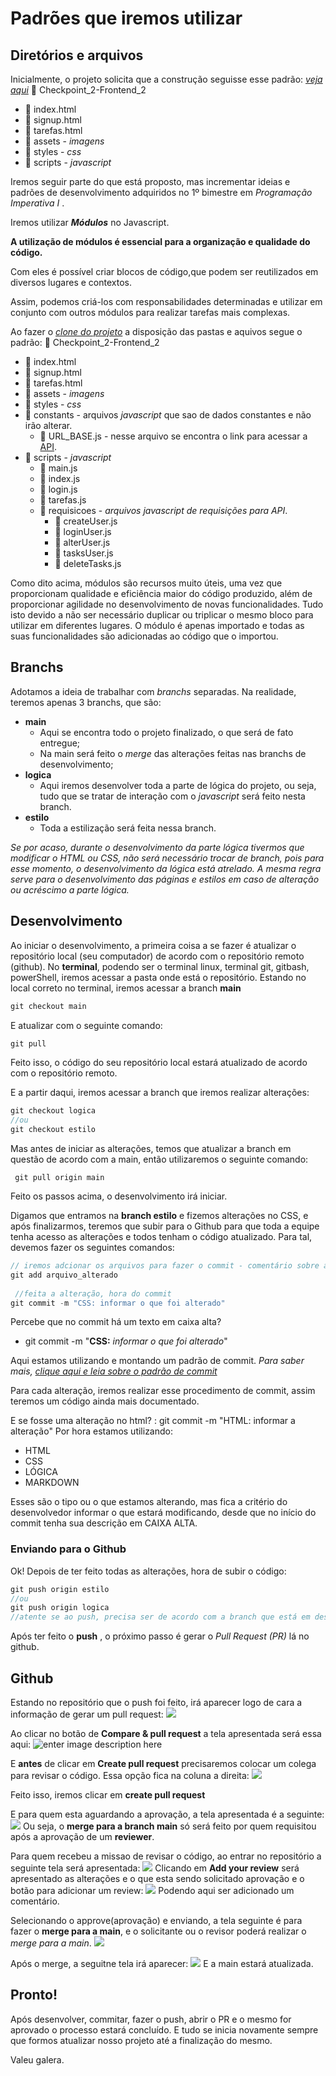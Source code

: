 # Padrões que iremos utilizar


## Diretórios e arquivos

Inicialmente, o projeto solicita que a construção seguisse esse padrão:
[*veja aqui*](https://github.com/PedagogiaDHBrasil/DH-FrontEnd2-ToDoApp-ProjetoBase)
:open_file_folder: Checkpoint_2-Frontend_2
- :page_facing_up: index.html
- :page_facing_up: signup.html
- :page_facing_up: tarefas.html
- :open_file_folder: assets  - *imagens*
- :open_file_folder: styles - *css*
- :open_file_folder: scripts - *javascript*


Iremos seguir parte do que está proposto, mas incrementar ideias e padrões de desenvolvimento adquiridos no 1º bimestre em *Programação Imperativa I* .

 Iremos utilizar ***Módulos*** no Javascript.

**A utilização de módulos é essencial para a organização e qualidade do código.**

Com eles é possível criar blocos de código,que podem ser reutilizados em diversos lugares e contextos.

Assim, podemos criá-los com responsabilidades determinadas e utilizar em conjunto com outros módulos para realizar tarefas mais complexas.

Ao fazer o [*clone do projeto*](https://github.com/DH-Checkpoints/Checkpoint_2-FrontEnd_2) a disposição das pastas e aquivos segue o padrão:
:open_file_folder: Checkpoint_2-Frontend_2
- :page_facing_up: index.html
- :page_facing_up: signup.html
- :page_facing_up: tarefas.html
- :file_folder: assets  - *imagens*
- :file_folder: styles - *css*
- :open_file_folder: constants - arquivos *javascript* que sao de dados constantes e não irão alterar.
	- :page_facing_up: URL_BASE.js - nesse arquivo se encontra o link para acessar a [API](https://ctd-todo-api.herokuapp.com/#/users/getMe).
- :open_file_folder: scripts - *javascript*
	- :page_facing_up: main.js
	- :page_facing_up: index.js
	- :page_facing_up: login.js
	- :page_facing_up: tarefas.js
	- :open_file_folder: requisicoes - *arquivos javascript de requisições para API*.
	 	- :page_facing_up: createUser.js
	 	-  :page_facing_up: loginUser.js
	 	-  :page_facing_up: alterUser.js
	 	- :page_facing_up: tasksUser.js	 	
	 	- :page_facing_up: deleteTasks.js

Como dito acima, módulos são recursos muito úteis, uma vez que proporcionam qualidade e eficiência maior do código produzido, além de proporcionar agilidade no desenvolvimento de novas funcionalidades. Tudo isto devido a não ser necessário duplicar ou triplicar o mesmo bloco para utilizar em diferentes lugares. O módulo é apenas importado e todas as suas funcionalidades são adicionadas ao código que o importou.

## Branchs

Adotamos a ideia de trabalhar com *branchs* separadas. 
Na realidade, teremos apenas 3 branchs, que são:

- **main**
	- Aqui se encontra todo o projeto finalizado, o que será de fato entregue;
	- Na main será feito o *merge* das alterações feitas nas branchs de desenvolvimento;
- **logica**
	- Aqui iremos desenvolver toda a parte de lógica do projeto, ou seja, tudo que se tratar de interação com o *javascript* será feito nesta branch.
- **estilo**
	- Toda a estilização será feita nessa branch.

*Se por acaso, durante o desenvolvimento da parte lógica tivermos que modificar o HTML ou CSS, não será necessário trocar de branch, pois para esse momento, o desenvolvimento da lógica está atrelado. 
A mesma regra serve para o desenvolvimento das páginas e estilos em caso de alteração ou acréscimo a parte lógica.* 


## Desenvolvimento


Ao iniciar o desenvolvimento, a primeira coisa a se fazer é atualizar o repositório local (seu computador) de acordo com o repositório remoto (github).
No **terminal**, podendo ser o terminal linux, terminal git, gitbash, powerShell, iremos acessar a pasta onde está o repositório.
Estando no local correto no terminal, iremos acessar a branch **main** 
~~~javascript
git checkout main
~~~
E atualizar com o seguinte comando:
~~~javascript
git pull
~~~
Feito isso, o código do seu repositório local estará atualizado de acordo com o repositório remoto.

E a partir daqui, iremos acessar a branch que iremos realizar alterações:
~~~javascript
git checkout logica
//ou
git checkout estilo
~~~
Mas antes de iniciar as alterações, temos que atualizar a branch em questão de acordo com a main, então utilizaremos o seguinte comando:
~~~git
 git pull origin main
~~~

Feito os passos acima, o desenvolvimento irá iniciar.

Digamos que entramos na **branch estilo**  e fizemos alterações no CSS, e após finalizarmos, teremos que subir para o Github para que toda a equipe tenha acesso as alterações e todos tenham o código atualizado.
Para tal, devemos fazer os seguintes comandos:
~~~javascript
// iremos adcionar os arquivos para fazer o commit - comentário sobre a alteração
git add arquivo_alterado
 
 //feita a alteração, hora do commit
git commit -m "CSS: informar o que foi alterado"
~~~

Percebe que no commit há um texto em caixa alta?
- git commit -m "**CSS:** *informar o que foi alterado*"

Aqui estamos utilizando e montando um padrão de commit. 
*Para saber mais, [clique aqui e leia sobre o padrão de commit](https://github.com/iuricode/padroes-de-commits)*

Para cada alteração, iremos realizar esse procedimento de commit, assim teremos um código ainda mais documentado.

E se fosse uma alteração no html? : git commit -m "HTML: informar a alteração"
Por hora estamos utilizando: 
- HTML
- CSS 
- LÓGICA 
- MARKDOWN

Esses são o tipo ou o que estamos alterando, mas fica a critério do desenvolvedor informar o que estará modificando, desde que no início do commit tenha sua descrição em CAIXA ALTA. 

### Enviando para o Github

Ok! Depois de ter feito todas as alterações, hora de subir o código:

~~~javascript
git push origin estilo
//ou
git push origin logica
//atente se ao push, precisa ser de acordo com a branch que está em desenvolvimento
~~~
Após ter feito o **push** , o próximo passo é gerar o *Pull Request (PR)* lá no github.

## Github

Estando no repositório que o push foi feito, irá aparecer logo de cara a informação de gerar um pull request:
![](https://i.ibb.co/RBVXNY7/Captura-de-tela-de-2022-06-29-16-56-49.png)

Ao clicar no botão de **Compare & pull request**  a tela apresentada será essa aqui:
![enter image description here](https://i.ibb.co/mBWW3y4/Captura-de-tela-de-2022-06-29-17-09-45.png)

E **antes** de clicar em **Create pull request** precisaremos colocar um colega para revisar o código.
Essa opção fica na coluna a direita:
![](https://i.ibb.co/g4fN9Yd/Captura-de-tela-de-2022-06-29-17-13-11.png)

Feito isso, iremos clicar em **create pull request** 

E para quem esta aguardando a aprovação, a tela apresentada é a seguinte:
![](https://i.ibb.co/y89TCpB/Captura-de-tela-de-2022-06-29-17-15-57.png)
Ou seja, o **merge para a branch main** só será feito por quem requisitou após a aprovação de um **reviewer**.


Para quem recebeu a missao de revisar o código, ao entrar no repositório a seguinte tela será apresentada:
![](https://i.ibb.co/stBrDQr/Captura-de-tela-de-2022-06-29-17-26-54.png)
Clicando em **Add your review** será apresentado as alterações e o que esta sendo solicitado aprovação e o botão para adicionar um review:
![](https://i.ibb.co/j3xp6wH/Captura-de-tela-de-2022-06-29-17-30-25.png)
Podendo aqui ser adicionado um comentário.

Selecionando o approve(aprovação) e enviando, a tela seguinte é para fazer o **merge para a main**, e o solicitante ou o revisor poderá realizar o *merge para a main*.
![](https://i.ibb.co/Mh8hkZh/Captura-de-tela-de-2022-06-29-17-33-00.png)

Após o merge, a seguitne tela irá aparecer:
![](https://i.ibb.co/cwX7sjk/Captura-de-tela-de-2022-06-29-18-05-05.png)
E a main estará atualizada.

## Pronto!
Após desenvolver, commitar, fazer o push, abrir o PR e o mesmo for aprovado o processo estará concluído.
E tudo se inicia novamente sempre que formos atualizar nosso projeto até a finalização do mesmo.

Valeu galera.
